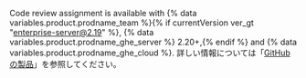 Code review assignment is available with {% data variables.product.prodname_team %}{% if currentVersion ver_gt "enterprise-server@2.19" %}, {% data variables.product.prodname_ghe_server %} 2.20+,{% endif %} and {% data variables.product.prodname_ghe_cloud %}. 詳しい情報については「[GitHubの製品](/articles/githubs-products)」を参照してください。
